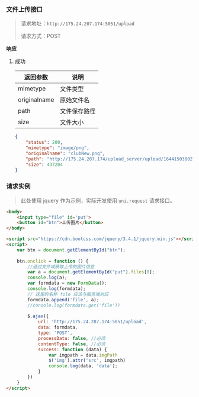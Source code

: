 ### 文件上传接口

> 请求地址：`http://175.24.207.174:5051/upload` 
>
> 请求方式：POST

**响应** 

1. 成功

   | 返回参数     | 说明         |
   | ------------ | ------------ |
   | mimetype     | 文件类型     |
   | originalname | 原始文件名   |
   | path         | 文件保存路径 |
   | size         | 文件大小     |

   ```json
   {
       "status": 200,
       "mimetype": "image/png",
       "originalname": "clubNew.png",
       "path": "http://175.24.207.174/upload_server/upload/1644150380236-clubNew.png",
       "size": 437204
   }
   ```

### 请求实例

> 此处使用 jquery 作为示例，实际开发使用 `uni.request` 请求接口。

```html
<body>
    <input type="file" id='put'>
    <button id="btn">上传图片</button>
</body>

<script src="https://cdn.bootcss.com/jquery/3.4.1/jquery.min.js"></script>
<script>
    var btn = document.getElementById("btn");
    
    btn.onclick = function () {
        //通过文件域获取上传的图片信息
        var a = document.getElementById("put").files[0];
        console.log(a);
        var formdata = new FormData();
        console.log(formdata);
        // 这里的名称 file 应该与服务端对应
        formdata.append('file', a);
        //console.log(formdata.get('file'))
 
        $.ajax({
            url: 'http://175.24.207.174:5051/upload',
            data: formdata,
            type: 'POST',
            processData: false, //必须
            contentType: false, //必须
            success: function (data) {
                var imgpath = data.imgPath
                $('img').attr('src', imgpath)
                console.log(data, 'data');
            }
        })
    }
</script>
```

